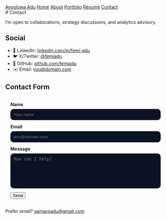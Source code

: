<link rel="stylesheet" href="styles.css">
<nav>
  <div class="nav-inner">
    <a class="brand" href="index.md">Ayooluwa Adu</a>
    <a href="index.md">Home</a>
    <a href="about.md">About</a>
    <a href="portfolio.md">Portfolio</a>
    <a href="resume.md">Résumé</a>
    <a href="contact.md">Contact</a>
  </div>
</nav>


<div class="page">
  # Contact

  I’m open to collaborations, strategy discussions, and analytics advisory.

  ## Social
  - 💼 LinkedIn: [linkedin.com/in/femi-adu](#)
  - 🐦 X/Twitter: [@femiadu](#)
  - 🐙 GitHub: [github.com/femiadu](#)
  - ✉️ Email: [you@domain.com](mailto:you@domain.com)

  ## Contact Form
  <form action="#" method="post" style="display:block;border:1px solid var(--border);padding:16px;border-radius:12px;background:rgba(255,255,255,0.03)">
    <label for="name"><strong>Name</strong></label><br>
    <input id="name" name="name" type="text" placeholder="Your name" style="width:100%;padding:10px;border-radius:10px;border:1px solid var(--border);background:#0b1224;color:#e5e7eb;margin:6px 0 12px;"><br>
    <label for="email"><strong>Email</strong></label><br>
    <input id="email" name="email" type="email" placeholder="you@domain.com" style="width:100%;padding:10px;border-radius:10px;border:1px solid var(--border);background:#0b1224;color:#e5e7eb;margin:6px 0 12px;"><br>
    <label for="message"><strong>Message</strong></label><br>
    <textarea id="message" name="message" rows="6" placeholder="How can I help?" style="width:100%;padding:10px;border-radius:10px;border:1px solid var(--border);background:#0b1224;color:#e5e7eb;margin:6px 0 12px;"></textarea><br>
    <button class="btn" type="submit">Send</button>
  </form>

  <footer>
    Prefer email? <a href="mailto:you@domain.com">samayoadu@gmail.com</a>
  </footer>
</div>
